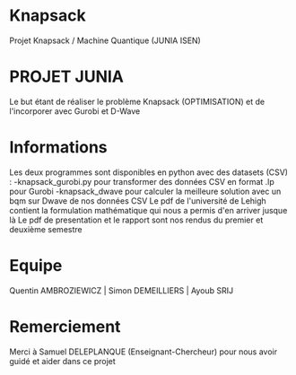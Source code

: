 # Knapsack
Projet Knapsack / Machine Quantique (JUNIA ISEN)

# PROJET JUNIA 
Le but étant de réaliser le problème Knapsack (OPTIMISATION) et de l'incorporer avec Gurobi et D-Wave

# Informations
Les deux programmes sont disponibles en python avec des datasets (CSV) :
-knapsack_gurobi.py pour transformer des données CSV en format .lp pour Gurobi
-knapsack_dwave pour calculer la meilleure solution avec un bqm sur Dwave de nos données CSV
Le pdf de l'université de Lehigh contient la formulation mathématique qui nous a permis d'en arriver jusque là
Le pdf de presentation et le rapport sont nos rendus du premier et deuxième semestre


# Equipe
Quentin AMBROZIEWICZ | Simon DEMEILLIERS | Ayoub SRIJ

# Remerciement 
Merci à Samuel DELEPLANQUE (Enseignant-Chercheur) pour nous avoir guidé et aider dans ce projet

